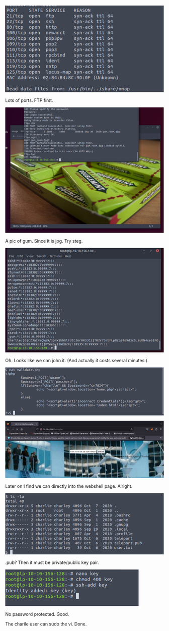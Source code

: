 ![image-20231030181609298](./assets/image-20231030181609298.png)

Lots of ports. FTP first.

![image-20231030181712858](./assets/image-20231030181712858.png)

A pic of gum. Since it is jpg. Try steg.

![image-20231030181821800](./assets/image-20231030181821800.png)

Oh. Looks like we can john it. (And actually it costs several minutes.)

![image-20231030182819310](./assets/image-20231030182819310.png)

![image-20231030182845021](./assets/image-20231030182845021.png)

Later on I find we can directly into the webshell page. Alright.

![image-20231030182949104](./assets/image-20231030182949104.png)

.pub? Then it must be private/public key pair.

![image-20231030183037759](./assets/image-20231030183037759.png)

No password protected. Good.

The charile user can sudo the vi. Done.

